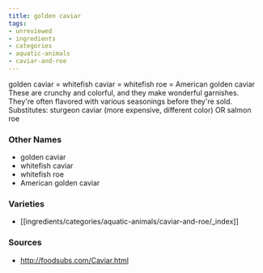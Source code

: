```yaml
---
title: golden caviar
tags:
- unreviewed
- ingredients
- categories
- aquatic-animals
- caviar-and-roe
---
```

golden caviar = whitefish caviar = whitefish roe = American golden caviar These are crunchy and colorful, and they make wonderful garnishes. They're often flavored with various seasonings before they're sold. Substitutes: sturgeon caviar (more expensive, different color) OR salmon roe

### Other Names

* golden caviar
* whitefish caviar
* whitefish roe
* American golden caviar

### Varieties

* [[ingredients/categories/aquatic-animals/caviar-and-roe/_index]]

### Sources
* http://foodsubs.com/Caviar.html
